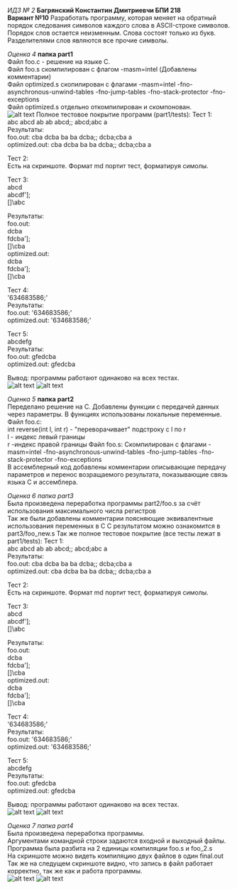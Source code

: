 *ИДЗ № 2*
**Багрянский Константин Дмитриевчи БПИ 218**  
**Вариант №10**
Разработать программу, которая меняет на обратный порядок следования символов каждого
слова в ASCII-строке символов. Порядок слов остается неизменным. Слова состоят только из букв.
Разделителями слов являются все прочие символы.

*Оценка 4*  **папка part1**  
Файл foo.c - решение на языке C.  
Файл foo.s скомпилирован с флагом -masm=intel  (Добавлены комментарии)  
Файл optimized.s скопилирован с флагами -masm=intel -fno-asynchronous-unwind-tables -fno-jump-tables -fno-stack-protector -fno-exceptions  
Файл optimized.s отдельно откомпилирован и скомпонован.  
![alt text](part1/pics/comp.PNG)
Полное тестовое покрытие программ (part1/tests): 
Тест 1:  
abc abcd ab ab abcd;; abcd;abc a  
Результаты:    
foo.out:        cba dcba ba ba dcba;; dcba;cba a   
optimized.out:  cba dcba ba ba dcba;; dcba;cba a  

Тест 2:  
Есть на скриншоте. Формат md портит тест, форматируя симолы.

Тест 3:  
abcd  
abcdf'];  
[]\abc  

Результаты:    
foo.out:  
dcba  
fdcba'];  
[]\cba  
optimized.out:  
dcba  
fdcba'];  
[]\cba  

Тест 4:  
'634683586;'  
Результаты:    
foo.out:          '634683586;'  
optimized.out:    '634683586;'  

Тест 5:  
abcdefg  
Результаты:    
foo.out:         gfedcba  
optimized.out:   gfedcba  

Вывод: программы работают одинаково на всех тестах.  
![alt text](part1/pics/test1.jpg)
![alt text](part1/pics/test2.jpg)


*Оценка 5*  **папка part2**   
Переделано решение на C. Добавлены функции с передачей данных через параметры. В функциях использованы локальные переменные.  
Файл foo.c:  
int reverse(int l, int r) - "переворачивает" подстроку с l по r  
l - индекс левый границы  
r -индекс правой границы
Файл foo.s:
Скомпилирован с флагами -masm=intel -fno-asynchronous-unwind-tables -fno-jump-tables -fno-stack-protector -fno-exceptions  
В ассемблерный код добавлены комментарии описывающие передачу параметров и перенос возращаемого результата, показывающие связь языка C и ассемблера.

*Оценка 6*  *папка part3*  
Была произведена переработка программы part2/foo.s за счёт использования максимального числа регистров  
Так же были добавлены комментарии поясняющие эквивалентные использования переменных в C
С результатом можно ознакомится в part3/foo_new.s
Так же полное тестовое покрытие (все тесты лежат в part1/tests):
Тест 1:  
abc abcd ab ab abcd;; abcd;abc a  
Результаты:    
foo.out:        cba dcba ba ba dcba;; dcba;cba a   
optimized.out:  cba dcba ba ba dcba;; dcba;cba a  

Тест 2:  
Есть на скриншоте. Формат md портит тест, форматируя симолы.

Тест 3:  
abcd  
abcdf'];  
[]\abc  

Результаты:    
foo.out:  
dcba  
fdcba'];  
[]\cba  
optimized.out:  
dcba  
fdcba'];  
[]\cba  

Тест 4:  
'634683586;'  
Результаты:    
foo.out:          '634683586;'  
optimized.out:    '634683586;'  

Тест 5:  
abcdefg  
Результаты:    
foo.out:         gfedcba  
optimized.out:   gfedcba  

Вывод: программы работают одинаково на всех тестах.  
![alt text](part3/pics/test3.jpg)
![alt text](part3/pics/test4.jpg)


*Оценка 7*  *папка part4*  
Была произведена переработка программы.  
Аргументами командной строки задаются входной и выходный файлы.  
Программа была разбита на 2 единицы компиляции foo.s и foo_2.s  
На скриншоте можно видеть компиляцию двух файлов в один final.out  
Так же на следущем скриншоте видно, что запись в файл работает корректно, так же как и работа программы.  
![alt text](part4/pics/test5.jpg)
![alt text](part4/pics/test6.jpg)
